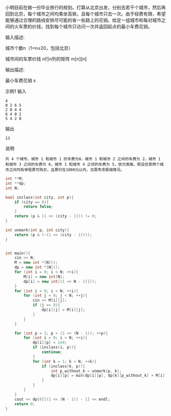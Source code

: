 小明目前在做一份毕业旅行的规划。打算从北京出发，分别去若干个城市，然后再回到北京，每个城市之间均乘坐高铁，且每个城市只去一次。由于经费有限，希望能够通过合理的路线安排尽可能的省一些路上的花销。给定一组城市和每对城市之间的火车票的价钱，找到每个城市只访问一次并返回起点的最小车费花销。

输入描述:

城市个数n（1<n≤20，包括北京）

城市间的车票价钱 n行n列的矩阵 m[n][n]

输出描述:

最小车费花销 s

示例1
    输入

    4
    0 2 6 5
    2 0 4 4
    6 4 0 2
    5 4 2 0

输出

    13

说明

    共 4 个城市，城市 1 和城市 1 的车费为0，城市 1 和城市 2 之间的车费为 2，城市 1 和城市 3 之间的车费为 6，城市 1 和城市 4 之间的车费为 5，依次类推。假设任意两个城市之间均有单程票可购买，且票价在1000元以内，无需考虑极端情况。

```C++
int **M;
int **dp;
int N;

bool inclass(int city, int p){
    if (city == 0){
        return false;
    }
    return (p & (1 << (city - 1))) != 0;
}

int unmark(int p, int city){
    return (p & (~(1 << (city - 1))));
}


int main(){
    cin >> N;
    M = new int *[N]();
    dp = new int *[N]();
    for (int i = 0; i < N; ++i){
        M[i] = new int[N];
        dp[i] = new int[(1 << N - 1)]();
    }
    for (int i = 0; i < N; ++i){
        for (int j = 0; j < N; ++j){
            cin >> M[i][j];
            if (j == 0){
                dp[i][j] = M[i][j];
            }
        }
    }

    for (int p = 1; p < (1 << (N - 1)); ++p){
        for (int i = 0; i < N; ++i){
            dp[i][p] = 2e9;
            if (inclass(i, p)){
                continue;
            }
            for (int k = 1; k < N; ++k){
                if (inclass(k, p)){
                    int p_without_k = unmark(p, k);
                    dp[i][p] = min(dp[i][p], dp[k][p_without_k] + M[i][k]);
                }
            }
        }
    }
    cout << dp[0][(1 << (N - 1)) - 1] << endl;
    return 0;
}
```